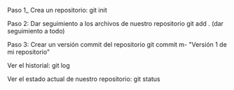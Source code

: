 Paso 1_
Crea un repositorio: git init 

Paso 2: 
Dar seguimiento a los archivos de nuestro repositorio 
git add . (dar seguimiento a todo)

Paso 3: 
Crear un versión commit del  repositorio
git commit m- "Versión 1 de mi repositorio"

Ver el historial:
git log 

Ver el estado actual de nuestro repositorio: 
git status 


